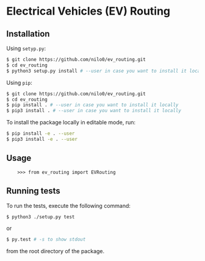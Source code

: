# Electrical Vehicles (EV) Routing

## Installation

Using `setyp.py`:

```bash
$ git clone https://github.com/nilo0/ev_routing.git
$ cd ev_routing
$ python3 setup.py install # --user in case you want to install it locally
```

Using `pip`:

```bash
$ git clone https://github.com/nilo0/ev_routing.git
$ cd ev_routing
$ pip install . # --user in case you want to install it locally
$ pip3 install . # --user in case you want to install it locally
```

To install the package locally in editable mode, run:

```bash
$ pip install -e . --user
$ pip3 install -e . --user
```

## Usage

```
    >>> from ev_routing import EVRouting
```

## Running tests

To run the tests, execute the following command:

```bash
$ python3 ./setup.py test
```

or

```bash
$ py.test # -s to show stdout
```

from the root directory of the package.
